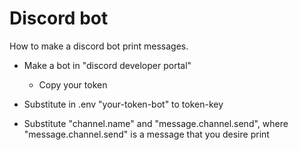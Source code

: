 # Discord bot

How to make a discord bot print messages.

* Make a bot in "discord developer portal" 
  * Copy your token
 
* Substitute in .env "your-token-bot" to token-key


* Substitute "channel.name" and "message.channel.send", where "message.channel.send" is a message that you desire print


